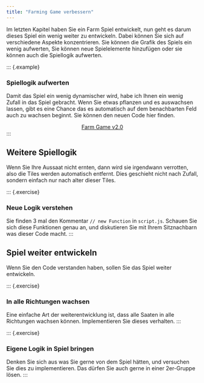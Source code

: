 ```yaml
---
title: "Farming Game verbessern"
---
```


Im letzten Kapitel haben Sie ein Farm Spiel entwickelt, nun geht es darum
dieses Spiel ein wenig weiter zu entwickeln. Dabei können Sie sich auf
verschiedene Aspekte konzentrieren. Sie können die Grafik des Spiels ein wenig
aufwerten, Sie können neue Spielelemente hinzufügen oder sie können auch die
Spiellogik aufwerten.

::: {.example}
### Spiellogik aufwerten

Damit das Spiel ein wenig dynamischer wird, habe ich Ihnen ein wenig Zufall in
das Spiel gebracht. Wenn Sie etwas pflanzen und es auswachsen lassen, gibt es
eine Chance das es automatisch auf dem benachbarten Feld auch zu wachsen
beginnt. Sie können den neuen Code hier finden.

<center>
<a href="https://replit.com/@CedricGeissmann/FarmGame-finished?v=1">Farm Game
v2.0</a>
</center>
:::

## Weitere Spiellogik

Wenn Sie Ihre Aussaat nicht ernten, dann wird sie irgendwann verrotten, also
die Tiles werden automatisch entfernt. Dies geschieht nicht nach Zufall,
sondern einfach nur nach alter dieser Tiles. 

::: {.exercise}
### Neue Logik verstehen

Sie finden 3 mal den Kommentar `// new Function` in `script.js`. Schauen Sie
sich diese Funktionen genau an, und diskutieren Sie mit Ihrem Sitznachbarn was
dieser Code macht.
:::

## Spiel weiter entwickeln

Wenn Sie den Code verstanden haben, sollen Sie das Spiel weiter entwickeln. 

::: {.exercise}
### In alle Richtungen wachsen

Eine einfache Art der weiterentwicklung ist, dass alle Saaten in alle
Richtungen wachsen können. Implementieren Sie dieses verhalten.
:::

::: {.exercise}
### Eigene Logik in Spiel bringen

Denken Sie sich aus was Sie gerne von dem Spiel hätten, und versuchen Sie dies
zu implementieren. Das dürfen Sie auch gerne in einer 2er-Gruppe lösen.
:::
